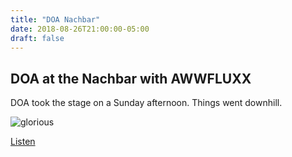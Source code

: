 ```yaml
---
title: "DOA Nachbar"
date: 2018-08-26T21:00:00-05:00
draft: false
---
```


## DOA at the Nachbar with AWWFLUXX

DOA took the stage on a Sunday afternoon. Things went downhill.

![glorious](/img/doa-at-nachbar-20180826.jpg)

[Listen](/aud/nachbar-doa-master.mp3)

